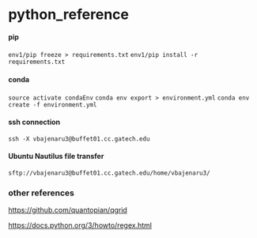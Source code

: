 # python_reference

#### pip
`env1/pip freeze > requirements.txt`
`env1/pip install -r requirements.txt`

#### conda
`source activate condaEnv`
`conda env export > environment.yml`
`conda env create -f environment.yml`

#### ssh connection
`ssh -X vbajenaru3@buffet01.cc.gatech.edu`

#### Ubuntu Nautilus file transfer
`sftp://vbajenaru3@buffet01.cc.gatech.edu/home/vbajenaru3/`

### other references
https://github.com/quantopian/qgrid

https://docs.python.org/3/howto/regex.html
